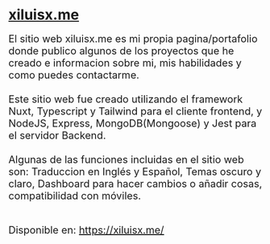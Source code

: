 # <ins>xiluisx.me</ins>
<div style="font-size:20px">
El sitio web xiluisx.me es mi propia pagina/portafolio donde publico algunos de los proyectos que he creado e informacion sobre mi, mis habilidades y como puedes contactarme.
<br />
<br />
Este sitio web fue creado utilizando el framework Nuxt, Typescript y Tailwind para el cliente frontend, y NodeJS, Express, MongoDB(Mongoose) y Jest para el servidor Backend.
<br />
<br />
Algunas de las funciones incluidas en el sitio web son: Traduccion en Inglés y Español, Temas oscuro y claro, Dashboard para hacer cambios o añadir cosas, compatibilidad con móviles.
<br />
<br />

Disponible en: <ins style="color: darkcyan">https://xiluisx.me/</ins>

</div>
